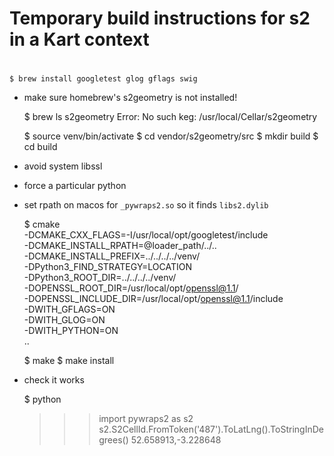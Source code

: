 #
# Temporary build instructions for s2 in a Kart context
#

    $ brew install googletest glog gflags swig

* make sure homebrew's s2geometry is not installed!

    $ brew ls s2geometry
    Error: No such keg: /usr/local/Cellar/s2geometry

    $ source venv/bin/activate
    $ cd vendor/s2geometry/src
    $ mkdir build
    $ cd build

* avoid system libssl
* force a particular python
* set rpath on macos for `_pywraps2.so` so it finds `libs2.dylib`

    $ cmake \
        -DCMAKE_CXX_FLAGS=-I/usr/local/opt/googletest/include \
        -DCMAKE_INSTALL_RPATH=@loader_path/../.. \
        -DCMAKE_INSTALL_PREFIX=../../../../venv/ \
        -DPython3_FIND_STRATEGY=LOCATION \
        -DPython3_ROOT_DIR=../../../../venv/ \
        -DOPENSSL_ROOT_DIR=/usr/local/opt/openssl@1.1/ \
        -DOPENSSL_INCLUDE_DIR=/usr/local/opt/openssl@1.1/include \
        -DWITH_GFLAGS=ON \
        -DWITH_GLOG=ON \
        -DWITH_PYTHON=ON \
        ..

    $ make
    $ make install

* check it works

    $ python
    >>> import pywraps2 as s2
    >>> s2.S2CellId.FromToken('487').ToLatLng().ToStringInDegrees()
    52.658913,-3.228648
